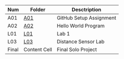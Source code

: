 
| Num  | Folder | Desctription |
| ------------- | ------------- | ------------- |
| A01  | [A01](https://github.com/DuskPearl/4443-IoT-Wilkins/tree/main/Assignments/A01)  | GitHub Setup Assignment  |
| A02  | [A02](https://github.com/DuskPearl/4443-IoT-Wilkins/tree/main/Assignments/A02)  | Hello World Program |
| L01  | [L01](https://github.com/DuskPearl/4443-IoT-Wilkins/tree/main/Assignments/L01)  | Lab 1  |
| L03  | [L03](https://github.com/DuskPearl/4443-IoT-Wilkins/tree/main/Assignments/L03)  | Distance Sensor Lab  |
| Final  | Content Cell  | Final Solo Project  |

